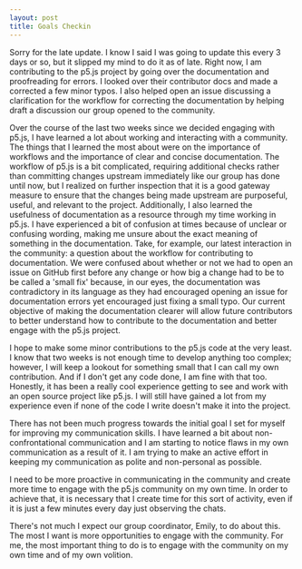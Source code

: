 ```yaml
---
layout: post
title: Goals Checkin
---
```

Sorry for the late update. I know I said I was going to update this every 3 days or so, but it slipped my mind to do it as of late. Right now, I am contributing to the p5.js project by going over the documentation and proofreading for errors. I looked over their contributor docs and made a corrected a few minor typos. I also helped open an issue discussing a clarification for the workflow for correcting the documentation by helping draft a discussion our group opened to the community. 

Over the course of the last two weeks since we decided engaging with p5.js, I have learned a lot about working and interacting with a community. The things that I learned the most about were on the importance of workflows and the importance of clear and concise documentation. The workflow of p5.js is a bit complicated, requiring additional checks rather than committing changes upstream immediately like our group has done until now, but I realized on further inspection that it is a good gateway measure to ensure that the changes being made upstream are purposeful, useful, and relevant to the project. Additionally, I also learned the usefulness of documentation as a resource through my time working in p5.js. I have experienced a bit of confusion at times because of unclear or confusing wording, making me unsure about the exact meaning of something in the documentation. Take, for example, our latest interaction in the community: a question about the workflow for contributing to documentation. We were confused about whether or not we had to open an issue on GitHub first before any change or how big a change had to be to be called a 'small fix' because, in our eyes, the documentation was contradictory in its language as they had encouraged opening an issue for documentation errors yet encouraged just fixing a small typo. Our current objective of making the documentation clearer will allow future contributors to better understand how to contribute to the documentation and better engage with the p5.js project.

I hope to make some minor contributions to the p5.js code at the very least. I know that two weeks is not enough time to develop anything too complex; however, I will keep a lookout for something small that I can call my own contribution. And if I don't get any code done, I am fine with that too. Honestly, it has been a really cool experience getting to see and work with an open source project like p5.js. I will still have gained a lot from my experience even if none of the code I write doesn't make it into the project.

There has not been much progress towards the initial goal I set for myself for improving my communication skills. I have learned a bit about non-confrontational communication and I am starting to notice flaws in my own communication as a result of it. I am trying to make an active effort in keeping my communication as polite and non-personal as possible.

I need to be more proactive in communicating in the community and create more time to engage with the p5.js community on my own time. In order to achieve that, it is necessary that I create time for this sort of activity, even if it is just a few minutes every day just observing the chats.

There's not much I expect our group coordinator, Emily, to do about this. The most I want is more opportunities to engage with the community. For me, the most important thing to do is to engage with the community on my own time and of my own volition.
